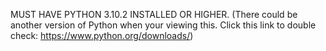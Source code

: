 MUST HAVE PYTHON 3.10.2 INSTALLED OR HIGHER. (There could be another version of Python when your viewing this. Click this link to double check: https://www.python.org/downloads/)
